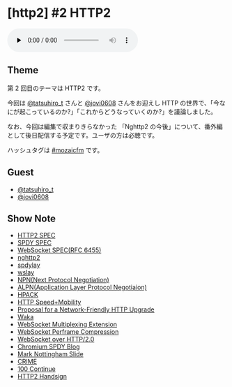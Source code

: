 # [http2] #2 HTTP2

<audio preload="none" src="https://files.mozaic.fm/mozaic-ep2.m4a" controls></audio>


## Theme

第 2 回目のテーマは HTTP2 です。

今回は [@tatsuhiro_t](https://twitter.com/tatsuhiro_t) さんと [@jovi0608](https://twitter.com/jovi0608) さんをお迎えし HTTP の世界で、「今なにが起こっているのか?」「これからどうなっていくのか?」を議論しました。

なお、今回は編集で収まりきらなかった 「Nghttp2 の今後」について、番外編として後日配信する予定です。ユーザの方は必聴です。

ハッシュタグは [#mozaicfm](https://twitter.com/search?q=mozaicfm&src=hash) です。


## Guest

- [@tatsuhiro_t](https://twitter.com/tatsuhiro_t)
- [@jovi0608](https://twitter.com/jovi0608)


## Show Note

- [HTTP2 SPEC](http://t.umblr.com/redirect?z=http%3A%2F%2Ftools.ietf.org%2Fhtml%2Fdraft-ietf-httpbis-http2&t=NTQxM2I0NTEzNDk4ODE3YzU4OGQwNGE5YzViYzcyYjFhYzVjZGFhYixOUVNmZnZqSA%3D%3D)
- [SPDY SPEC](http://t.umblr.com/redirect?z=http%3A%2F%2Fwww.chromium.org%2Fspdy%2Fspdy-protocol&t=OTk1ZjdiYzM5YjE5ZGQwYWYxOTFmZTNiMGNlOTA2MTdmZTczMGRjNixOUVNmZnZqSA%3D%3D)
- [WebSocket SPEC(RFC 6455)](http://t.umblr.com/redirect?z=https%3A%2F%2Ftools.ietf.org%2Fhtml%2Frfc6455&t=OTRjMTlmYzRiMTEyMjE2M2JiMzdiZWFhOWUwZTI0MzEwMmVhNzY1YixOUVNmZnZqSA%3D%3D)
- [nghttp2](http://t.umblr.com/redirect?z=https%3A%2F%2Fgithub.com%2Ftatsuhiro-t%2Fnghttp2&t=MTk1ZGZhZTY0ZjM5Y2NiODJmMTEyNThiNjk2NGVlMzg4ODQ3YWIzMixOUVNmZnZqSA%3D%3D)
- [spdylay](http://t.umblr.com/redirect?z=https%3A%2F%2Fgithub.com%2Ftatsuhiro-t%2Fspdylay&t=ZDIxNjBlMzFiNWQ5ZjNiOTc3OTBlZWFjMThjYjQ2NDhjYTFlMjkxMCxOUVNmZnZqSA%3D%3D)
- [wslay](http://t.umblr.com/redirect?z=https%3A%2F%2Fgithub.com%2Ftatsuhiro-t%2Fwslay&t=MTM4OTcwNjc3MmI2YzdjYmI1ZGM1MzFhYjA5MWNkNTdiMzc0MzAzYSxOUVNmZnZqSA%3D%3D)
- [NPN(Next Protocol Negotiation)](http://t.umblr.com/redirect?z=https%3A%2F%2Ftechnotes.googlecode.com%2Fgit%2Fnextprotoneg.html&t=MGYxYWIxZDZkMjRjMzdhNmY0ZmZlNjhjOGIxZjhhNGQyZjc4YTE3YixOUVNmZnZqSA%3D%3D)
- [ALPN(Application Layer Protocol Negotiaion)](http://t.umblr.com/redirect?z=http%3A%2F%2Ftools.ietf.org%2Fhtml%2Fdraft-ietf-tls-applayerprotoneg&t=NTk3MGVmNjk0YWNiYjExMmVjOTNjNmY5MzU4MTYwMGYxOWIyZTE4ZixOUVNmZnZqSA%3D%3D)
- [HPACK](http://t.umblr.com/redirect?z=http%3A%2F%2Ftools.ietf.org%2Fhtml%2Fdraft-ietf-httpbis-header-compression&t=MjgzZGUyNmI0ODA2ZGFjNGFiNjBlOTgwMjYzZDdiNGEzMzM0NDhmOSxOUVNmZnZqSA%3D%3D)
- [HTTP Speed+Mobility](http://t.umblr.com/redirect?z=http%3A%2F%2Ftools.ietf.org%2Fhtml%2Fdraft-montenegro-httpbis-speed-mobility&t=ODIyYmJlYjRlY2Y4ZGI1YjZiODZhYmJiYmEzYmZkNmIwY2IwMmRiMyxOUVNmZnZqSA%3D%3D)
- [Proposal for a Network-Friendly HTTP Upgrade](http://t.umblr.com/redirect?z=https%3A%2F%2Ftools.ietf.org%2Fhtml%2Fdraft-tarreau-httpbis-network-friendly&t=NDhiNzEyNjdkMTk4M2MyODI5ZTMwYTdiYzZiMDA4OWUwZmYwYTMzNixOUVNmZnZqSA%3D%3D)
- [Waka](http://t.umblr.com/redirect?z=http%3A%2F%2Ftools.ietf.org%2Fagenda%2F83%2Fslides%2Fslides-83-httpbis-5.pdf&t=MmEwYjFlMWQzNTRmNmQ5NDQ3YWNkNGJmYjhiYTMyMGYzNzg0NGZmZCxOUVNmZnZqSA%3D%3D)
- [WebSocket Multiplexing Extension](http://t.umblr.com/redirect?z=http%3A%2F%2Ftools.ietf.org%2Fhtml%2Fdraft-ietf-hybi-websocket-multiplexing&t=OWVlNmJlMzY2NGM0MjEyN2EyN2FmM2JiMzg3YjhkM2QwMGUyOGNiYSxOUVNmZnZqSA%3D%3D)
- [WebSocket Perframe Compression](http://t.umblr.com/redirect?z=http%3A%2F%2Ftools.ietf.org%2Fhtml%2Fdraft-ietf-hybi-websocket-perframe-compression&t=NjVlNGQ2ZjVhMGY2MjNmMDg3MDBmOGEyMWE2MWFjNTZlMjcwMTJiNSxOUVNmZnZqSA%3D%3D)
- [WebSocket over HTTP/2.0](http://t.umblr.com/redirect?z=http%3A%2F%2Ftools.ietf.org%2Fhtml%2Fdraft-hirano-httpbis-websocket-over-http2&t=NmNiMTZiODVhM2VmYjdhMzFmMmJmMTFjZTI0ZDM1YWU1NjkzNjhlMCxOUVNmZnZqSA%3D%3D)
- [Chromium SPDY Blog](http://t.umblr.com/redirect?z=http%3A%2F%2Fblog.chromium.org%2F2012%2F01%2Fmaking-web-speedier-and-safer-with-spdy.html&t=MmE3NDcyZGZmMGNlNWNjYmQ2NWI3MGVjMTZkMzJjZjU4Mzc3NTU1OCxOUVNmZnZqSA%3D%3D)
- [Mark Nottingham Slide](http://t.umblr.com/redirect?z=http%3A%2F%2Fwww.slideshare.net%2Fmnot%2Fwhat-http20-will-do-for-you&t=NjViODkzMzQzODdmYTBmZDI2MThiNDNhMzNmMjcwMTRhOWE2MmIwMyxOUVNmZnZqSA%3D%3D)
- [CRIME](http://t.umblr.com/redirect?z=https%3A%2F%2Fwww.imperialviolet.org%2F2012%2F09%2F21%2Fcrime.html&t=YTk4OGM2NTdmZDFkZDg5MzU1NGZiZjNlYWEzOTllYjVhMWUzOTY2MyxOUVNmZnZqSA%3D%3D)
- [100 Continue](http://t.umblr.com/redirect?z=http%3A%2F%2Fwww.studyinghttp.net%2Fconnections%23UseOfThe100Status&t=YmQzYzI0OGEyYmJkN2VjMmFiZTA1NzBmZGFiZmQ5MDZkNzJiZDQxMyxOUVNmZnZqSA%3D%3D)
- [HTTP2 Handsign](https://twitter.com/tatsuhiro_t/status/452469688425922560)
